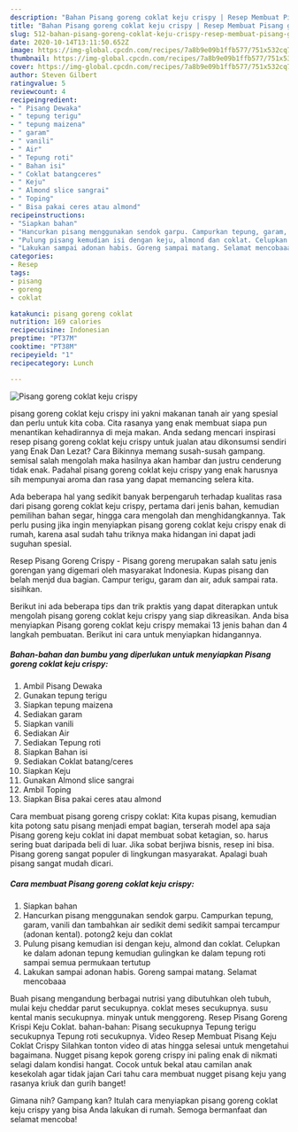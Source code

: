 ```yaml
---
description: "Bahan Pisang goreng coklat keju crispy | Resep Membuat Pisang goreng coklat keju crispy Yang Bisa Manjain Lidah"
title: "Bahan Pisang goreng coklat keju crispy | Resep Membuat Pisang goreng coklat keju crispy Yang Bisa Manjain Lidah"
slug: 512-bahan-pisang-goreng-coklat-keju-crispy-resep-membuat-pisang-goreng-coklat-keju-crispy-yang-bisa-manjain-lidah
date: 2020-10-14T13:11:50.652Z
image: https://img-global.cpcdn.com/recipes/7a8b9e09b1ffb577/751x532cq70/pisang-goreng-coklat-keju-crispy-foto-resep-utama.jpg
thumbnail: https://img-global.cpcdn.com/recipes/7a8b9e09b1ffb577/751x532cq70/pisang-goreng-coklat-keju-crispy-foto-resep-utama.jpg
cover: https://img-global.cpcdn.com/recipes/7a8b9e09b1ffb577/751x532cq70/pisang-goreng-coklat-keju-crispy-foto-resep-utama.jpg
author: Steven Gilbert
ratingvalue: 5
reviewcount: 4
recipeingredient:
- " Pisang Dewaka"
- " tepung terigu"
- " tepung maizena"
- " garam"
- " vanili"
- " Air"
- " Tepung roti"
- " Bahan isi"
- " Coklat batangceres"
- " Keju"
- " Almond slice sangrai"
- " Toping"
- " Bisa pakai ceres atau almond"
recipeinstructions:
- "Siapkan bahan"
- "Hancurkan pisang menggunakan sendok garpu. Campurkan tepung, garam, vanili dan tambahkan air sedikit demi sedikit sampai tercampur (adonan kental). potong2 keju dan coklat"
- "Pulung pisang kemudian isi dengan keju, almond dan coklat. Celupkan ke dalam adonan tepung kemudian gulingkan ke dalam tepung roti sampai semua permukaan tertutup"
- "Lakukan sampai adonan habis. Goreng sampai matang. Selamat mencobaaa"
categories:
- Resep
tags:
- pisang
- goreng
- coklat

katakunci: pisang goreng coklat 
nutrition: 169 calories
recipecuisine: Indonesian
preptime: "PT37M"
cooktime: "PT38M"
recipeyield: "1"
recipecategory: Lunch

---
```



![Pisang goreng coklat keju crispy](https://img-global.cpcdn.com/recipes/7a8b9e09b1ffb577/751x532cq70/pisang-goreng-coklat-keju-crispy-foto-resep-utama.jpg)


pisang goreng coklat keju crispy ini yakni makanan tanah air yang spesial dan perlu untuk kita coba. Cita rasanya yang enak membuat siapa pun menantikan kehadirannya di meja makan.
Anda sedang mencari inspirasi resep pisang goreng coklat keju crispy untuk jualan atau dikonsumsi sendiri yang Enak Dan Lezat? Cara Bikinnya memang susah-susah gampang. semisal salah mengolah maka hasilnya akan hambar dan justru cenderung tidak enak. Padahal pisang goreng coklat keju crispy yang enak harusnya sih mempunyai aroma dan rasa yang dapat memancing selera kita.

Ada beberapa hal yang sedikit banyak berpengaruh terhadap kualitas rasa dari pisang goreng coklat keju crispy, pertama dari jenis bahan, kemudian pemilihan bahan segar, hingga cara mengolah dan menghidangkannya. Tak perlu pusing jika ingin menyiapkan pisang goreng coklat keju crispy enak di rumah, karena asal sudah tahu triknya maka hidangan ini dapat jadi suguhan spesial.

Resep Pisang Goreng Crispy - Pisang goreng merupakan salah satu jenis gorengan yang digemari oleh masyarakat Indonesia. Kupas pisang dan belah menjd dua bagian. Campur terigu, garam dan air, aduk sampai rata. sisihkan.


Berikut ini ada beberapa tips dan trik praktis yang dapat diterapkan untuk mengolah pisang goreng coklat keju crispy yang siap dikreasikan. Anda bisa menyiapkan Pisang goreng coklat keju crispy memakai 13 jenis bahan dan 4 langkah pembuatan. Berikut ini cara untuk menyiapkan hidangannya.

<!--inarticleads1-->

##### Bahan-bahan dan bumbu yang diperlukan untuk menyiapkan Pisang goreng coklat keju crispy:

1. Ambil  Pisang Dewaka
1. Gunakan  tepung terigu
1. Siapkan  tepung maizena
1. Sediakan  garam
1. Siapkan  vanili
1. Sediakan  Air
1. Sediakan  Tepung roti
1. Siapkan  Bahan isi
1. Sediakan  Coklat batang/ceres
1. Siapkan  Keju
1. Gunakan  Almond slice sangrai
1. Ambil  Toping
1. Siapkan  Bisa pakai ceres atau almond


Cara membuat pisang goreng crispy coklat: Kita kupas pisang, kemudian kita potong satu pisang menjadi empat bagian, terserah model apa saja Pisang goreng keju coklat ini dapat membuat sobat ketagian, so. harus sering buat daripada beli di luar. Jika sobat berjiwa bisnis, resep ini bisa. Pisang goreng sangat populer di lingkungan masyarakat. Apalagi buah pisang sangat mudah dicari. 

<!--inarticleads2-->

##### Cara membuat Pisang goreng coklat keju crispy:

1. Siapkan bahan
1. Hancurkan pisang menggunakan sendok garpu. Campurkan tepung, garam, vanili dan tambahkan air sedikit demi sedikit sampai tercampur (adonan kental). potong2 keju dan coklat
1. Pulung pisang kemudian isi dengan keju, almond dan coklat. Celupkan ke dalam adonan tepung kemudian gulingkan ke dalam tepung roti sampai semua permukaan tertutup
1. Lakukan sampai adonan habis. Goreng sampai matang. Selamat mencobaaa


Buah pisang mengandung berbagai nutrisi yang dibutuhkan oleh tubuh, mulai keju cheddar parut secukupnya. coklat meses secukupnya. susu kental manis secukupnya. minyak untuk menggoreng. Resep Pisang Goreng Krispi Keju Coklat. bahan-bahan: Pisang secukupnya Tepung terigu secukupnya Tepung roti secukupnya. Video Resep Membuat Pisang Keju Coklat Crispy Silahkan tonton video di atas hingga selesai untuk mengetahui bagaimana. Nugget pisang kepok goreng crispy ini paling enak di nikmati selagi dalam kondisi hangat. Cocok untuk bekal atau camilan anak kesekolah agar tidak jajan Cari tahu cara membuat nugget pisang keju yang rasanya kriuk dan gurih banget! 

Gimana nih? Gampang kan? Itulah cara menyiapkan pisang goreng coklat keju crispy yang bisa Anda lakukan di rumah. Semoga bermanfaat dan selamat mencoba!
